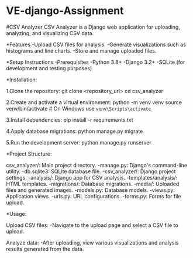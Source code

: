 # VE-django-Assignment


#CSV Analyzer
CSV Analyzer is a Django web application for uploading, analyzing, and visualizing CSV data.

*Features
 -Upload CSV files for analysis.
 -Generate visualizations such as histograms and line charts.
 -Store and manage uploaded files.
 
*Setup Instructions
 -Prerequisites
 -Python 3.8+
 -Django 3.2+
 -SQLite (for development and testing purposes)


 *Installation:

 1.Clone the repository:
 		git clone <repository_url>
		cd csv_analyzer

 2.Create and activate a virtual environment:
 		python -m venv venv
		source venv/bin/activate  # On Windows use `venv\Scripts\activate`

3.Install dependencies:
		pip install -r requirements.txt

4.Apply database migrations:
		python manage.py migrate

5.Run the development server:
		python manage.py runserver





*Project Structure:

csv_analyzer/: Main project directory.
		-manage.py: Django's command-line utility.
			-db.sqlite3: SQLite database file.
			-csv_analyzer/: Django project settings.
			-analysis/: Django app for CSV analysis.
						-templates/analysis/: HTML templates.
						-migrations/: Database migrations.
						-media/: Uploaded files and generated images.
						-models.py: Database models.
						-views.py: Application views.
						-urls.py: URL configurations.
						-forms.py: Forms for file upload.

	 
*Usage:

Upload CSV files:
		-Navigate to the upload page and select a CSV file to upload.

Analyze data:
		-After uploading, view various visualizations and analysis results generated from the data.

